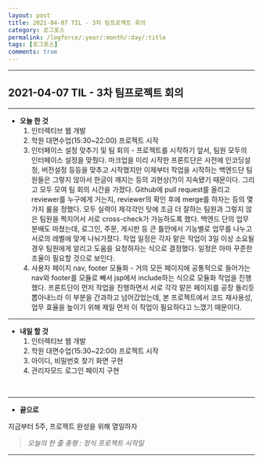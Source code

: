 ```yaml
---
layout: post
title: 2021-04-07 TIL - 3차 팀프로젝트 회의
category: 로그포스
permalink: /logforce/:year/:month/:day/:title
tags: [로그포스]
comments: true
---
```


---

## 2021-04-07 TIL - 3차 팀프로젝트 회의

---

- **오늘 한 것**
  1. 인터렉티브 웹 개발
  2. 학원 대면수업(15:30~22:00) 프로젝트 시작
  3. 인터페이스 설정 맞추기 및 팀 회의 - 프로젝트를 시작하기 앞서, 팀원 모두의 인터페이스 설정을 맞췄다. 마크업을 미리 시작한 프론트단은 사전에 인코딩설정, 버전설정 등등을 맞추고 시작했지만 이제부터 작업을 시작하는 백엔드단 팀원들은 그렇지 않아서 한글이 깨지는 등의 괴현상(?)이 지속됐기 때문이다. 
     그리고 모두 모여 팀 회의 시간을 가졌다. Github에 pull request를 올리고 reviewer를 누구에게 거는지, reviewer의 확인 후에 merge를 하자는 등의 몇 가지 룰을 정했다. 모두 실력이 제각각인 탓에 조금 더 잘하는 팀원과 그렇지 않은 팀원을 짝지어서 서로 cross-check가 가능하도록 했다. 
     백엔드 단의 업무 분배도 마쳤는데, 로그인, 주문, 게시판 등 큰 틀안에서 기능별로 업무를 나누고 서로의 레벨에 맞게 나눠가졌다. 작업 일정은 각자 맡은 작업이 3일 이상 소요될 경우 팀원에게 알리고 도움을 요청하자는 식으로 결정했다. 일정은 아마 꾸준한 조율이 필요할 것으로 보인다.   
  4. 사용자 페이지 nav, footer 모듈화 - 거의 모든 페이지에 공통적으로 들어가는 nav와 footer를 모듈로 빼서 jsp에서 include하는 식으로 모듈화 작업을 진행했다. 프론트단이 먼저 작업을 진행하면서 서로 각각 맡은 페이지를 공장 돌리듯 뽑아내느라 이 부분을 간과하고 넘어갔었는데, 본 프로젝트에서 코드 재사용성, 업무 효율을 높이기 위해 제일 먼저 이 작업이 필요하다고 느꼈기 때문이다.

---

- **내일 할 것**
  1. 인터렉티브 웹 개발
  3. 학원 대면수업(15:30~22:00) 프로젝트 시작
  3. 아이디, 비밀번호 찾기 화면 구현
  4. 관리자모드 로그인 페이지 구현

<br>

---

- **끝으로**

지금부터 5주, 프로젝트 완성을 위해 열일하자

> _오늘의 한 줄 총평 : 정식 프로젝트 시작일_

---
